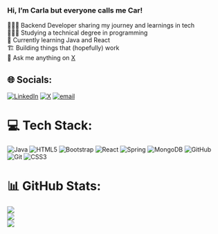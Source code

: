 ### Hi, I’m Carla but everyone calls me Car!


👩🏻‍💻 Backend Developer sharing my journey and learnings in tech<br/>
👩🏻‍🎓 Studying a technical degree in programming<br/>
🌱 Currently learning Java and React<br/>
🏗️ Building things that (hopefully) work<br/>
💭 Ask me anything on [X](https://x.com/carliscoding)<br/>


## 🌐 Socials:
[![LinkedIn](https://img.shields.io/badge/LinkedIn-%230077B5.svg?logo=linkedin&logoColor=white)](https://linkedin.com/in/https://www.linkedin.com/in/carla-salinas-26b163261/) [![X](https://img.shields.io/badge/X-black.svg?logo=X&logoColor=white)](https://x.com/https://x.com/carliscoding) [![email](https://img.shields.io/badge/Email-D14836?logo=gmail&logoColor=white)](mailto:carlasalinas3005@gmail.com) 

# 💻 Tech Stack:
![Java](https://img.shields.io/badge/java-%23ED8B00.svg?style=for-the-badge&logo=openjdk&logoColor=white) ![HTML5](https://img.shields.io/badge/html5-%23E34F26.svg?style=for-the-badge&logo=html5&logoColor=white) ![Bootstrap](https://img.shields.io/badge/bootstrap-%238511FA.svg?style=for-the-badge&logo=bootstrap&logoColor=white) ![React](https://img.shields.io/badge/react-%2320232a.svg?style=for-the-badge&logo=react&logoColor=%2361DAFB) ![Spring](https://img.shields.io/badge/spring-%236DB33F.svg?style=for-the-badge&logo=spring&logoColor=white) ![MongoDB](https://img.shields.io/badge/MongoDB-%234ea94b.svg?style=for-the-badge&logo=mongodb&logoColor=white) ![GitHub](https://img.shields.io/badge/github-%23121011.svg?style=for-the-badge&logo=github&logoColor=white) ![Git](https://img.shields.io/badge/git-%23F05033.svg?style=for-the-badge&logo=git&logoColor=white) ![CSS3](https://img.shields.io/badge/css3-%231572B6.svg?style=for-the-badge&logo=css3&logoColor=white)
# 📊 GitHub Stats:
![](https://github-readme-stats.vercel.app/api?username=carliscoding&theme=blue_navy&hide_border=true&include_all_commits=false&count_private=false)<br/>
![](https://nirzak-streak-stats.vercel.app/?user=carliscoding&theme=blue_navy&hide_border=true)<br/>
![](https://github-readme-stats.vercel.app/api/top-langs/?username=carliscoding&theme=blue_navy&hide_border=true&include_all_commits=false&count_private=false&layout=compact)

<!-- Proudly created with GPRM ( https://gprm.itsvg.in ) -->


<!---
carliscoding/carliscoding is a ✨ special ✨ repository because its `README.md` (this file) appears on your GitHub profile.
You can click the Preview link to take a look at your changes.
--->
